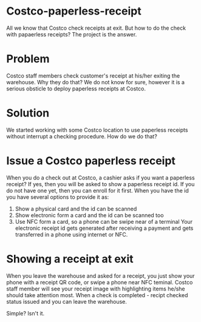 # Costco-paperless-receipt
All we know that Costco check receipts at exit. But how to do the check with papaerless receipts? The project is the answer.
# Problem
Costco staff members check customer's receipt at his/her exiting the warehouse. Why they do that? We do not know for sure, however it is a serious obsticle to deploy paperless receipts at Costco.
# Solution
We started working with some Costco location to use paperless receipts without interrupt a checking procedure. How do we do that?
# Issue a Costco paperless receipt
When you do a check out at Costco, a cashier asks if you want a paperless receipt? If yes, then you will be asked to show a paperless receipt id. If you do not have one yet, then you can enroll for it first. When you have the id you have several options to provide it as:
1. Show a physical card and the id can be scanned
2. Show electronic form a card and the id can be scanned too
3. Use NFC form a card, so a phone can be swipe near of a terminal
Your electronic receipt id gets generated after receiving a payment and gets transferred in a phone using internet or NFC.
# Showing a receipt at exit
When you leave the warehouse and asked for a receipt, you just show your phone with a receipt QR code, or swipe a phone near NFC teminal. Costco staff member will see your receipt image with highlighting items he/she should take attention most. When a check is completed - recipt checked status issued and you can leave the warehouse.

Simple? Isn't it.
